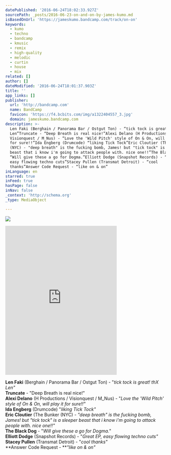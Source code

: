```yaml
---
datePublished: '2016-06-24T18:02:33.927Z'
sourcePath: _posts/2016-06-23-on-and-on-by-james-kumo.md
isBasedOnUrl: 'https://jameskumo.bandcamp.com/track/on-on'
keywords:
  - kumo
  - techno
  - bandcamp
  - kmusic
  - remix
  - high-quality
  - melodic
  - curtin
  - house
  - mix
related: []
author: []
dateModified: '2016-06-24T18:01:37.903Z'
title: ''
app_links: []
publisher:
  url: 'http://bandcamp.com'
  name: BandCamp
  favicon: 'https://f4.bcbits.com/img/a1322404557_3.jpg'
  domain: jameskumo.bandcamp.com
description: >-
  Len Faki (Berghain / Panorama Bar / Ostgut Ton) - “tick tock is great! thX
  Len”Truncate - “Deep Breath is real nice!”Alexi Delano (H Productions /
  Visionquest / M_Nus) - “Love the 'Wild Pitch' style of On & On, will play it
  for sure!!”Ida Engberg (Drumcode) “liking Tick Tock”Eric Cloutier (The Bunker
  (NYC) - "deep breath" is the fucking bomb, James! but "tick tock" is a sleeper
  beast that i know i'm going to attack people with. nice one!!”The Black Dog -
  “Will give these a go for Dogma.”Elliott Dodge (Snapshot Records) - “Great EP,
  easy flowing techno cuts”Stacey Pullen (Transmat Detroit) - “cool
  thanks”Answer Code Request - “like on & on”
inLanguage: en
starred: true
inFeed: true
hasPage: false
inNav: false
_context: 'http://schema.org'
_type: MediaObject

---
```

![](https://the-grid-user-content.s3-us-west-2.amazonaws.com/9e6e5a38-9d01-45f9-bae9-bae1e0e133d4.jpg)

<iframe src="https://cdn.embedly.com/widgets/media.html?src=https%3A%2F%2Fbandcamp.com%2FEmbeddedPlayer%2Fv%3D2%2Ftrack%3D1455891204%2Fsize%3Dlarge%2Flinkcol%3D0084B4%2Fnotracklist%3Dtrue%2Ftwittercard%3Dtrue%2F&amp;url=https%3A%2F%2Fjameskumo.bandcamp.com%2Ftrack%2Fon-on&amp;image=https%3A%2F%2Ff4.bcbits.com%2Fimg%2Fa1322404557_5.jpg&amp;key=b7d04c9b404c499eba89ee7072e1c4f7&amp;type=text%2Fhtml&amp;schema=bandcamp" width="350" height="467" scrolling="no" frameborder="0" allowfullscreen="" style=""></iframe>

**Len Faki** (Berghain / Panorama Bar / Ostgut Ton) - "_tick tock is great! thX Len"_  
**Truncate** - "Deep Breath is real nice!"  
**Alexi Delano** (H Productions / Visionquest / M\_Nus) - "_Love the 'Wild Pitch' style of On & On, will play it for sure!!"_  
**Ida Engberg** (Drumcode) "_liking Tick Tock"_  
**Eric Cloutier** (The Bunker (NYC) - _"deep breath" is the fucking bomb, James! but "tick tock" is a sleeper beast that i know i'm going to attack people with. nice one!!"_  
**The Black Dog** - "_Will give these a go for Dogma."_  
**Elliott Dodge** (Snapshot Records) - "_Great EP, easy flowing techno cuts"_  
**Stacey Pullen** (Transmat Detroit) - "_cool thanks"_  
**Answer Code Request - **_"like on & on"_